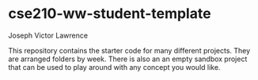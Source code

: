 # cse210-ww-student-template

Joseph Victor Lawrence

This repository contains the starter code for many different projects. They are arranged folders by week. There is also an an empty sandbox project that can be used to play around with any concept you would like.
